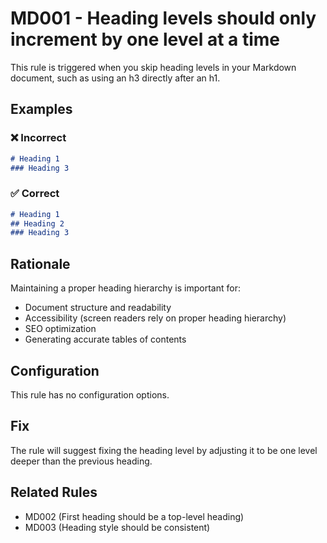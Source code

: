 # MD001 - Heading levels should only increment by one level at a time

This rule is triggered when you skip heading levels in your Markdown document, such as using an h3 directly after an h1.

## Examples

### ❌ Incorrect

```markdown
# Heading 1
### Heading 3
```

### ✅ Correct

```markdown
# Heading 1
## Heading 2
### Heading 3
```

## Rationale

Maintaining a proper heading hierarchy is important for:

- Document structure and readability
- Accessibility (screen readers rely on proper heading hierarchy)
- SEO optimization
- Generating accurate tables of contents

## Configuration

This rule has no configuration options.

## Fix

The rule will suggest fixing the heading level by adjusting it to be one level deeper than the previous heading.

## Related Rules

- MD002 (First heading should be a top-level heading)
- MD003 (Heading style should be consistent)
